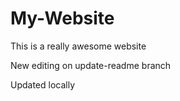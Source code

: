 # My-Website

This is a really awesome website

New editing on update-readme branch

Updated locally